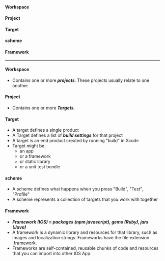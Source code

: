 #### Workspace
#### Project
#### Target
#### scheme
#### Framework

------------

#### Workspace
  - Contains one or more ***projects***. These projects usually relate to one another
  
#### Project
  - Contains one or more ***Targets***.
  
#### Target
  - A target defines a single product 
  - A Target defines a list of ***build settings*** for that project
  - A target is an end product created by running "build" in Xcode
  - Target might be:
    - an app
    - or a framework
    - or static library
    - or a unit test bundle

#### scheme
  - A scheme defines what happens when you press "Build", "Test", "Profile"
  - A scheme represents a collection of targets that you work with together
  
#### Framework
  - ***Framework (IOS) = packages (npm javascript), gems (Ruby), jars (Java)***
  - A framework is a dynamic library and resources for that library, such as images and localization strings. Frameworks have the file extension .framework.
  - Frameworks are self-contained, reusable chunks of code and resources that you can import into other IOS App

